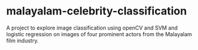 # malayalam-celebrity-classification
A project to explore image classification using openCV and SVM and logistic regression on images of four prominent actors from the Malayalam film industry.
